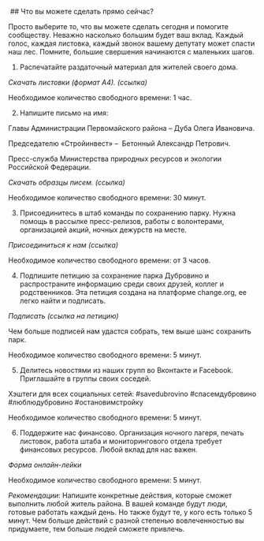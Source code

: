  ## Что вы можете сделать прямо сейчас?

Просто выберите то, что вы можете сделать сегодня и помогите сообществу. Неважно насколько большим будет ваш вклад. Каждый голос, каждая листовка, каждый звонок вашему депутату может спасти наш лес. Помните, большие свершения начинаются с маленьких шагов.

1. Распечатайте раздаточный материал для жителей своего дома.

_Скачать листовки (формат А4). (ссылка)_

Необходимое количество свободного времени: 1 час.

2. Напишите письмо на имя:

Главы Администрации Первомайского района – Дуба Олега Ивановича.

Председателю «Cтройинвест» –  Бетонный Александр Петрович.

Пресс-служба Министерства природных ресурсов и экологии Российской Федерации.

_Скачать образцы писем. (ссылка)_

Необходимое количество свободного времени: 30 минут.

3. Присоединитесь в штаб команды по сохранению парку. Нужна помощь в рассылке пресс-релизов, работы с волонтерами, организацией акций, ночных дежурств на месте.

_Присоединиться к нам (ссылка)_

Необходимое количество свободного времени: от 3 часов.

4. Подпишите петицию за сохранение парка Дубровино и распространите информацию среди своих друзей, коллег и родственников. Эта петиция создана на платформе сhаngе.оrg, ее легко найти и подписать.

_Подписать (ссылка на петицию)_

Чем больше подписей нам удастся собрать, тем выше шанс сохранить парк.

Необходимое количество свободного времени: 5 минут.

5. Делитесь новостями из наших групп во Вконтакте и Facebook. Приглашайте в группы своих соседей.

Хэштеги для всех социальных сетей: #savedubrovino #спасемдубровино #люблюдубровино #остановимстройку

Необходимое количество свободного времени: 5 минут.

6. Поддержите нас финансово. Организация ночного лагеря, печать листовок, работа штаба и мониторингового отдела требует финансовых ресурсов. Любой вклад для нас важен.

_Форма онлайн-лейки_

Необходимое количество свободного времени: 5 минут.

_Рекомендации_: Напишите конкретные действия, которые сможет выполнить любой житель района. В вашей команде будут люди, готовые работать каждый день. Но также будут те, у кого есть только 5 минут. Чем больше действий с разной степенью вовлеченностью вы придумаете, тем больше людей сможете привлечь.
